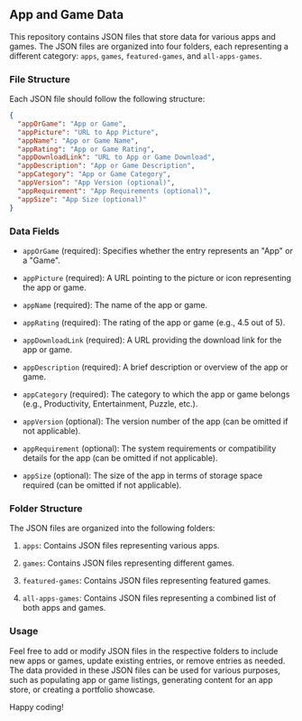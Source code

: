 ## App and Game Data

This repository contains JSON files that store data for various apps and games. The JSON files are organized into four folders, each representing a different category: `apps`, `games`, `featured-games`, and `all-apps-games`.

### File Structure

Each JSON file should follow the following structure:

```json
{
  "appOrGame": "App or Game",
  "appPicture": "URL to App Picture",
  "appName": "App or Game Name",
  "appRating": "App or Game Rating",
  "appDownloadLink": "URL to App or Game Download",
  "appDescription": "App or Game Description",
  "appCategory": "App or Game Category",
  "appVersion": "App Version (optional)",
  "appRequirement": "App Requirements (optional)",
  "appSize": "App Size (optional)"
}
```

### Data Fields

- `appOrGame` (required): Specifies whether the entry represents an "App" or a "Game".

- `appPicture` (required): A URL pointing to the picture or icon representing the app or game.

- `appName` (required): The name of the app or game.

- `appRating` (required): The rating of the app or game (e.g., 4.5 out of 5).

- `appDownloadLink` (required): A URL providing the download link for the app or game.

- `appDescription` (required): A brief description or overview of the app or game.

- `appCategory` (required): The category to which the app or game belongs (e.g., Productivity, Entertainment, Puzzle, etc.).

- `appVersion` (optional): The version number of the app (can be omitted if not applicable).

- `appRequirement` (optional): The system requirements or compatibility details for the app (can be omitted if not applicable).

- `appSize` (optional): The size of the app in terms of storage space required (can be omitted if not applicable).

### Folder Structure

The JSON files are organized into the following folders:

1. `apps`: Contains JSON files representing various apps.

2. `games`: Contains JSON files representing different games.

3. `featured-games`: Contains JSON files representing featured games.

4. `all-apps-games`: Contains JSON files representing a combined list of both apps and games.

### Usage

Feel free to add or modify JSON files in the respective folders to include new apps or games, update existing entries, or remove entries as needed. The data provided in these JSON files can be used for various purposes, such as populating app or game listings, generating content for an app store, or creating a portfolio showcase.

Happy coding!
